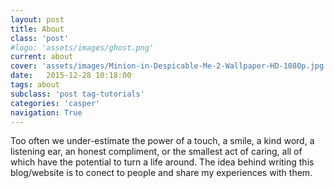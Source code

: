 ```yaml
---
layout: post
title: About
class: 'post'
#logo: 'assets/images/ghost.png'
current: about
cover: 'assets/images/Minion-in-Despicable-Me-2-Wallpaper-HD-1080p.jpg'
date:   2015-12-28 10:18:00
tags: about
subclass: 'post tag-tutorials'
categories: 'casper'
navigation: True
---
```


Too often we under-estimate the power of a touch, a smile, a kind word, a listening ear, an honest compliment, or the smallest act of caring, all of which have the potential to turn a life around. 
The idea behind writing this blog/website is to conect to people and share my experiences with them.